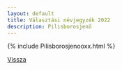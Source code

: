 ```yaml
---
layout: default
title: Választási névjegyzék 2022
description: Pilisborosjenő
---
```


{% include Pilisborosjenooxx.html %}

[Vissza](./)